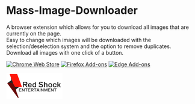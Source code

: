 # Mass-Image-Downloader
A browser extension which allows for you to download all images that are currently on the page. <br>
Easy to change which images will be downloaded with the selection/deselection system and the option to remove duplicates. <br>
Download all images with one click of a button.

[![Chrome Web Store](https://img.shields.io/badge/Web%20Store-Download-lightgrey?logo=googlechrome)](https://chrome.google.com/webstore/detail/mass-image-downloader/gddlnbgepkcanglogdnfpggmokifaahh?hl=en-GB&authuser=2)
[![Firefox Add-ons](https://img.shields.io/badge/Firefox%20Add--ons-Download-lightgrey?logo=firefoxbrowser)](https://addons.mozilla.org/en-GB/firefox/addon/mass-image-downloader/)
[![Edge Add-ons](https://img.shields.io/badge/Edge%20Add--ons-Download-lightgrey?logo=microsoftedge)]()

<picture>
  <img alt="Red Shock Entertainment Logo" src="https://raw.githubusercontent.com/red-shock/redshockentertainment-privacy/main/rdshckmockup.png" width="150"/>
</picture>
